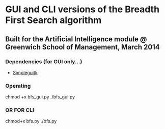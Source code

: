 # GUI and CLI versions of the Breadth First Search algorithm
## Built for the Artificial Intelligence module @ Greenwich School of Management, March 2014

### Dependencies (for GUI only...)
- [Simpleguitk](https://github.com/dholm/simpleguitk)


### Operating
chmod +x bfs_gui.py
./bfs_gui.py

### OR FOR CLI
chmod+x bfs.py
./bfs.py